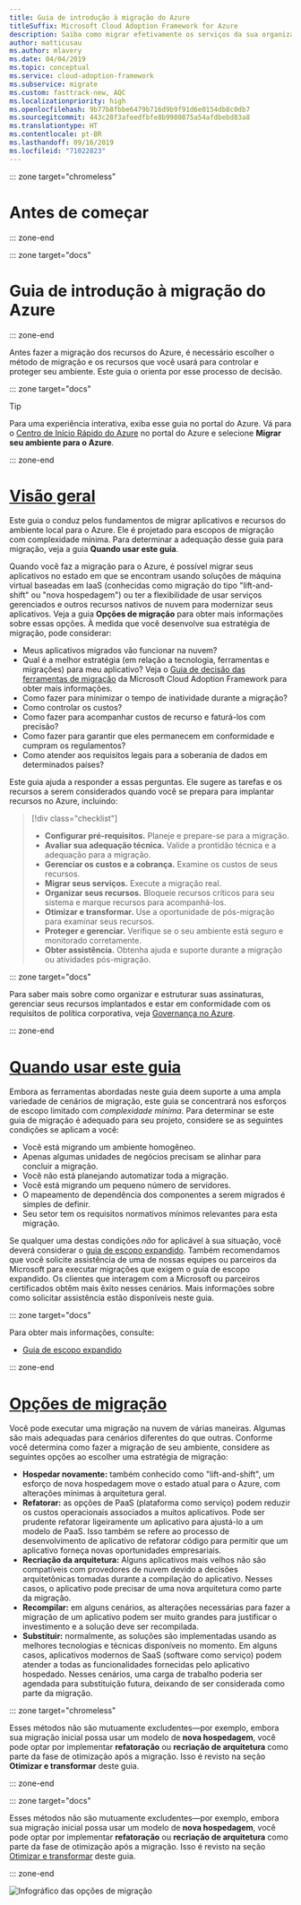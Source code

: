 ```yaml
---
title: Guia de introdução à migração do Azure
titleSuffix: Microsoft Cloud Adoption Framework for Azure
description: Saiba como migrar efetivamente os serviços da sua organização para o Azure com orientação passo a passo.
author: matticusau
ms.author: mlavery
ms.date: 04/04/2019
ms.topic: conceptual
ms.service: cloud-adoption-framework
ms.subservice: migrate
ms.custom: fasttrack-new, AQC
ms.localizationpriority: high
ms.openlocfilehash: 9b77b8fbbe6479b716d9b9f91d6e0154db8c0db7
ms.sourcegitcommit: 443c28f3afeedfbfe8b9980875a54afdbebd83a8
ms.translationtype: HT
ms.contentlocale: pt-BR
ms.lasthandoff: 09/16/2019
ms.locfileid: "71022823"
---
```

::: zone target="chromeless"

# <a name="before-you-start"></a>Antes de começar

::: zone-end

::: zone target="docs"

# <a name="introduction-to-the-azure-migration-guide"></a>Guia de introdução à migração do Azure

::: zone-end

Antes fazer a migração dos recursos do Azure, é necessário escolher o método de migração e os recursos que você usará para controlar e proteger seu ambiente. Este guia o orienta por esse processo de decisão.

::: zone target="docs"

> [!TIP]
> Para uma experiência interativa, exiba esse guia no portal do Azure. Vá para o [Centro de Início Rápido do Azure](https://portal.azure.com/?feature.quickstart=true#blade/Microsoft_Azure_Resources/QuickstartCenterBlade) no portal do Azure e selecione **Migrar seu ambiente para o Azure**.

::: zone-end

# <a name="overviewtaboverview"></a>[Visão geral](#tab/Overview)

Este guia o conduz pelos fundamentos de migrar aplicativos e recursos do ambiente local para o Azure. Ele é projetado para escopos de migração com complexidade mínima. Para determinar a adequação desse guia para migração, veja a guia **Quando usar este guia**.

Quando você faz a migração para o Azure, é possível migrar seus aplicativos no estado em que se encontram usando soluções de máquina virtual baseadas em IaaS (conhecidas como migração do tipo "lift-and-shift" ou "nova hospedagem") ou ter a flexibilidade de usar serviços gerenciados e outros recursos nativos de nuvem para modernizar seus aplicativos. Veja a guia **Opções de migração** para obter mais informações sobre essas opções. À medida que você desenvolve sua estratégia de migração, pode considerar:

- Meus aplicativos migrados vão funcionar na nuvem?
- Qual é a melhor estratégia (em relação a tecnologia, ferramentas e migrações) para meu aplicativo? Veja o [Guia de decisão das ferramentas de migração](../../decision-guides/migrate-decision-guide/index.md) da Microsoft Cloud Adoption Framework para obter mais informações.
- Como fazer para minimizar o tempo de inatividade durante a migração?
- Como controlar os custos?
- Como fazer para acompanhar custos de recurso e faturá-los com precisão?
- Como fazer para garantir que eles permanecem em conformidade e cumpram os regulamentos?
- Como atender aos requisitos legais para a soberania de dados em determinados países?

Este guia ajuda a responder a essas perguntas. Ele sugere as tarefas e os recursos a serem considerados quando você se prepara para implantar recursos no Azure, incluindo:

> [!div class="checklist"]
>
> - **Configurar pré-requisitos.** Planeje e prepare-se para a migração.
> - **Avaliar sua adequação técnica.** Valide a prontidão técnica e a adequação para a migração.
> - **Gerenciar os custos e a cobrança.** Examine os custos de seus recursos.
> - **Migrar seus serviços.** Execute a migração real.
> - **Organizar seus recursos.** Bloqueie recursos críticos para seu sistema e marque recursos para acompanhá-los.
> - **Otimizar e transformar.** Use a oportunidade de pós-migração para examinar seus recursos.
> - **Proteger e gerenciar.** Verifique se o seu ambiente está seguro e monitorado corretamente.
> - **Obter assistência.** Obtenha ajuda e suporte durante a migração ou atividades pós-migração.

::: zone target="docs"

Para saber mais sobre como organizar e estruturar suas assinaturas, gerenciar seus recursos implantados e estar em conformidade com os requisitos de política corporativa, veja [Governança no Azure](https://docs.microsoft.com/azure/security/governance-in-azure).

::: zone-end

# <a name="when-to-use-this-guidetabwhentousethisguide"></a>[Quando usar este guia](#tab/WhenToUseThisGuide)

Embora as ferramentas abordadas neste guia deem suporte a uma ampla variedade de cenários de migração, este guia se concentrará nos esforços de escopo limitado com _complexidade mínima_. Para determinar se este guia de migração é adequado para seu projeto, considere se as seguintes condições se aplicam a você:

- Você está migrando um ambiente homogêneo.
- Apenas algumas unidades de negócios precisam se alinhar para concluir a migração.
- Você não está planejando automatizar toda a migração.
- Você está migrando um pequeno número de servidores.
- O mapeamento de dependência dos componentes a serem migrados é simples de definir.
- Seu setor tem os requisitos normativos mínimos relevantes para esta migração.

Se qualquer uma destas condições _não_ for aplicável à sua situação, você deverá considerar o [guia de escopo expandido](../expanded-scope/index.md). Também recomendamos que você solicite assistência de uma de nossas equipes ou parceiros da Microsoft para executar migrações que exigem o guia de escopo expandido. Os clientes que interagem com a Microsoft ou parceiros certificados obtêm mais êxito nesses cenários. Mais informações sobre como solicitar assistência estão disponíveis neste guia.

<!-- markdownlint-enable MD033 -->

::: zone target="docs"

Para obter mais informações, consulte:

- [Guia de escopo expandido](../expanded-scope/index.md)

::: zone-end

# <a name="migration-optionstabmigrationoptions"></a>[Opções de migração](#tab/MigrationOptions)

Você pode executar uma migração na nuvem de várias maneiras. Algumas são mais adequadas para cenários diferentes do que outras. Conforme você determina como fazer a migração de seu ambiente, considere as seguintes opções ao escolher uma estratégia de migração:

- **Hospedar novamente:** também conhecido como "lift-and-shift", um esforço de nova hospedagem move o estado atual para o Azure, com alterações mínimas à arquitetura geral.
- **Refatorar:** as opções de PaaS (plataforma como serviço) podem reduzir os custos operacionais associados a muitos aplicativos. Pode ser prudente refatorar ligeiramente um aplicativo para ajustá-lo a um modelo de PaaS. Isso também se refere ao processo de desenvolvimento de aplicativo de refatorar código para permitir que um aplicativo forneça novas oportunidades empresariais.
- **Recriação da arquitetura:** Alguns aplicativos mais velhos não são compatíveis com provedores de nuvem devido a decisões arquitetônicas tomadas durante a compilação do aplicativo. Nesses casos, o aplicativo pode precisar de uma nova arquitetura como parte da migração.
- **Recompilar:** em alguns cenários, as alterações necessárias para fazer a migração de um aplicativo podem ser muito grandes para justificar o investimento e a solução deve ser recompilada.
- **Substituir:** normalmente, as soluções são implementadas usando as melhores tecnologias e técnicas disponíveis no momento. Em alguns casos, aplicativos modernos de SaaS (software como serviço) podem atender a todas as funcionalidades fornecidas pelo aplicativo hospedado. Nesses cenários, uma carga de trabalho poderia ser agendada para substituição futura, deixando de ser considerada como parte da migração.

::: zone target="chromeless"

Esses métodos não são mutuamente excludentes&mdash;por exemplo, embora sua migração inicial possa usar um modelo de **nova hospedagem**, você pode optar por implementar **refatoração** ou **recriação de arquitetura** como parte da fase de otimização após a migração. Isso é revisto na seção **Otimizar e transformar** deste guia.

::: zone-end

::: zone target="docs"

Esses métodos não são mutuamente excludentes&mdash;por exemplo, embora sua migração inicial possa usar um modelo de **nova hospedagem**, você pode optar por implementar **refatoração** ou **recriação de arquitetura** como parte da fase de otimização após a migração. Isso é revisto na seção [Otimizar e transformar](./optimize-and-transform.md) deste guia.

::: zone-end

![Infográfico das opções de migração](../../_images/migrate/migration-options.png)
